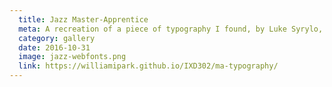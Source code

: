 ```yaml
---
  title: Jazz Master-Apprentice
  meta: A recreation of a piece of typography I found, by Luke Syrylo, made using web fonts.
  category: gallery
  date: 2016-10-31
  image: jazz-webfonts.png
  link: https://williamipark.github.io/IXD302/ma-typography/
---
```

